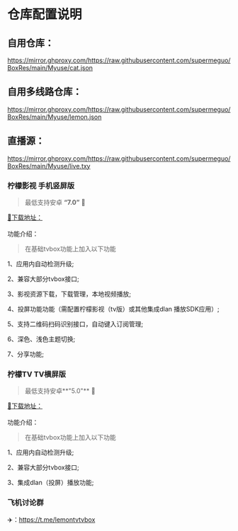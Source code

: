 # 仓库配置说明

## 自用仓库：

https://mirror.ghproxy.com/https://raw.githubusercontent.com/supermeguo/BoxRes/main/Myuse/cat.json

## 自用多线路仓库：

https://mirror.ghproxy.com/https://raw.githubusercontent.com/supermeguo/BoxRes/main/Myuse/lemon.json

## 直播源：

https://mirror.ghproxy.com/https://raw.githubusercontent.com/supermeguo/BoxRes/main/Myuse/live.txy

### 柠檬影视 手机竖屏版

> 最低支持安卓 **“7.0”**  📱
 <div>
<a href="https://mirror.ghproxy.com/https://raw.githubusercontent.com/supermeguo/BoxRes/main/Myuse/LMBox_Mobile1.0.7.apk" target="_self">
📃下载地址：
</a>
</div>
<br />
功能介绍：

> 在基础tvbox功能上加入以下功能

1、应用内自动检测升级;

2、兼容大部分tvbox接口;

3、影视资源下载，下载管理，本地视频播放;

4、投屏功能功能（需配置柠檬影视（tv版）或其他集成dlan 播放SDK应用）;

5、支持二维码扫码识别接口，自动键入订阅管理;

6、深色、浅色主题切换;

7、分享功能;

### 柠檬TV  TV横屏版

> 最低支持安卓**"5.0"** 📱
<div>
<a href="https://mirror.ghproxy.com/https://raw.githubusercontent.com/supermeguo/BoxRes/main/Myuse/LMBox_v1.0.2.apk" target="_self">
📃下载地址：</a>
</div>
<br />
功能介绍：

> 在基础tvbox功能上加入以下功能

1、应用内自动检测升级;

2、兼容大部分tvbox接口;

3、集成dlan（投屏）播放功能;

### 飞机讨论群

✈️：https://t.me/lemontvtvbox
